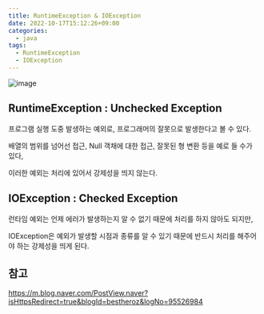 ```yaml
---
title: RuntimeException & IOException
date: 2022-10-17T15:12:26+09:00
categories:
  - java
tags: 
  - RuntimeException
  - IOException
---
```


![image](https://user-images.githubusercontent.com/46465928/196196649-21dc80e2-8293-49b3-976c-a15f9a606160.png)

## RuntimeException : Unchecked Exception
프로그램 실행 도중 발생하는 예외로, 프로그래머의 잘못으로 발생한다고 볼 수 있다.

배열의 범위를 넘어선 접근, Null 객채에 대한 접근, 잘못된 형 변환 등을 예로 들 수가 있다,

이러한 예외는 처리에 있어서 강제성을 띄지 않는다.

## IOException : Checked Exception

런타임 예외는 언제 에러가 발생하는지 알 수 없기 때문에 처리를 하지 않아도 되지만,

IOException은 예외가 발생할 시점과 종류를 알 수 있기 때문에 반드시 처리를 해주어야 하는 강제성을 띄게 된다.

## 참고
https://m.blog.naver.com/PostView.naver?isHttpsRedirect=true&blogId=bestheroz&logNo=95526984
